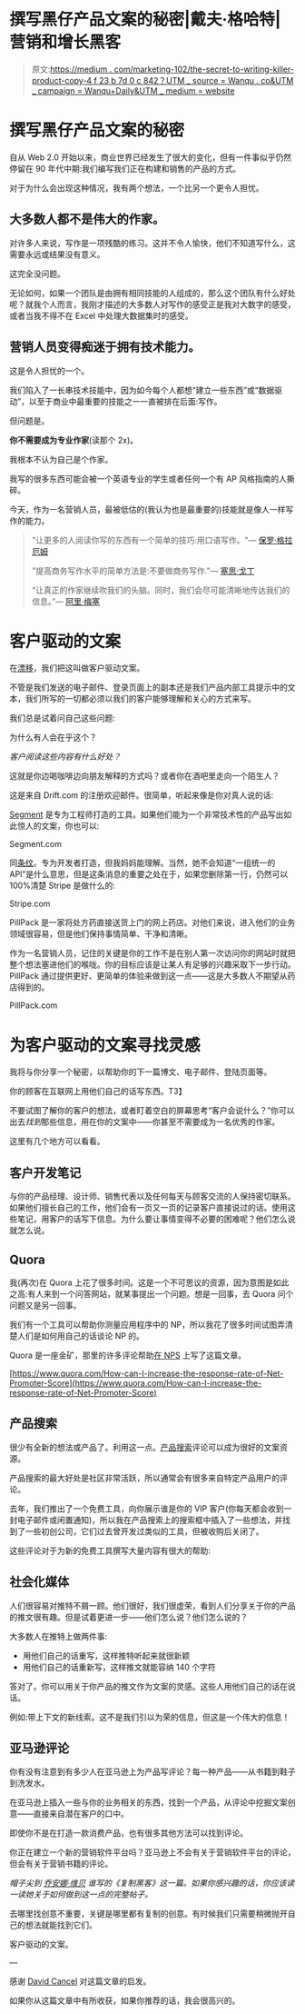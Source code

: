 # 撰写黑仔产品文案的秘密|戴夫·格哈特|营销和增长黑客

> 原文:[https://medium . com/marketing-102/the-secret-to-writing-killer-product-copy-4 f 23 b 7d 0 c 842？UTM _ source = Wanqu . co&UTM _ campaign = Wanqu+Daily&UTM _ medium = website](https://medium.com/marketing-102/the-secret-to-writing-killer-product-copy-4f23b7d0c842?utm_source=wanqu.co&utm_campaign=Wanqu+Daily&utm_medium=website)



# 撰写黑仔产品文案的秘密

自从 Web 2.0 开始以来，商业世界已经发生了很大的变化，但有一件事似乎仍然停留在 90 年代中期:我们编写我们正在构建和销售的产品的方式。

对于为什么会出现这种情况，我有两个想法，一个比另一个更令人担忧。

## 大多数人都不是伟大的作家。

对许多人来说，写作是一项残酷的练习。这并不令人愉快，他们不知道写什么，这需要永远或结果没有意义。

这完全没问题。

无论如何，如果一个团队是由拥有相同技能的人组成的，那么这个团队有什么好处呢？就我个人而言，我刚才描述的大多数人对写作的感受正是我对大数字的感受，或者当我不得不在 Excel 中处理大数据集时的感受。

## 营销人员变得痴迷于拥有技术能力。

这是令人担忧的一个。

我们陷入了一长串技术技能中，因为如今每个人都想“建立一些东西”或“数据驱动”，以至于商业中最重要的技能之一一直被排在后面:写作。

但问题是。

**你不需要成为专业作家**(读那个 2x)。

我根本不认为自己是个作家。

我写的很多东西可能会被一个英语专业的学生或者任何一个有 AP 风格指南的人撕碎。

今天，作为一名营销人员，最被低估的(我认为也是最重要的)技能就是像人一样写作的能力。

> "让更多的人阅读你写的东西有一个简单的技巧:用口语写作。"— [保罗·格拉厄姆](https://medium.com/u/1753cee1bce5?source=post_page-----4f23b7d0c842--------------------------------)
> 
> "提高商务写作水平的简单方法是:不要做商务写作."— [塞思·戈丁](https://medium.com/u/f9ac9806e153?source=post_page-----4f23b7d0c842--------------------------------)
> 
> “让真正的作家继续吹我们的头脑。同时，我们会尽可能清晰地传达我们的信息。”— [阿里·梅塞](https://medium.com/u/d43c46db5b92?source=post_page-----4f23b7d0c842--------------------------------)

# 客户驱动的文案

在[漂移](http://blog.drift.com/)，我们把这叫做客户驱动文案。

不管是我们发送的电子邮件、登录页面上的副本还是我们产品内部工具提示中的文本，我们所写的一切都必须以我们的客户能够理解和关心的方式来写。

我们总是试着问自己这些问题:

为什么有人会在乎这个？

*客户阅读这些内容有什么好处？*

这就是你边喝咖啡边向朋友解释的方式吗？或者你在酒吧里走向一个陌生人？



这是来自 Drift.com 的注册欢迎邮件。很简单，听起来像是你对真人说的话:



[Segment](https://segment.com/) 是专为工程师打造的工具。如果他们能为一个非常技术性的产品写出如此惊人的文案，你也可以:



Segment.com



同[条纹](https://stripe.com/)。专为开发者打造，但我妈妈能理解。当然，她不会知道“一组统一的 API”是什么意思，但是这条消息的重要之处在于，如果您删除第一行，仍然可以 100%清楚 Stripe 是做什么的:



Stripe.com



PillPack 是一家将处方药直接送货上门的网上药店。对他们来说，进入他们的业务领域很容易，但是他们保持事情简单、干净和清晰。

作为一名营销人员，记住的关键是你的工作不是在别人第一次访问你的网站时就把整个想法塞进他们的喉咙。你的目标应该是让某人有足够的兴趣采取下一步行动。PillPack 通过提供更好、更简单的体验来做到这一点——这是大多数人不期望从药店得到的。





PillPack.com



# 为客户驱动的文案寻找灵感

我将与你分享一个秘密，以帮助你的下一篇博文、电子邮件、登陆页面等。

你的顾客在互联网上用他们自己的话写东西。T3】

不要试图了解你的客户的想法，或者盯着空白的屏幕思考“客户会说什么？”你可以出去*找到*那些信息，用在你的文案中——你甚至不需要成为一名优秀的作家。

这里有几个地方可以看看。

## 客户开发笔记

与你的产品经理、设计师、销售代表以及任何每天与顾客交流的人保持密切联系。如果他们擅长自己的工作，他们会有一页又一页的记录客户直接说过的话。使用这些笔记，用客户的话写下信息。为什么要让事情变得不必要的困难呢？他们怎么说就怎么说。

## Quora

我(再次)在 Quora 上花了很多时间。这是一个不可思议的资源，因为意图是如此之高:有人来到一个问答网站，就某事提出一个问题。想是一回事，去 Quora 问个问题又是另一回事。

我们有一个工具可以帮助你测量应用程序中的 NP，所以我花了很多时间试图弄清楚人们是如何用自己的话谈论 NP 的。

Quora 是一座金矿，那里的许多评论帮助[在 NPS](http://blog.drift.com/how-to-measure-nps) 上写了这篇文章。



[https://www.quora.com/How-can-I-increase-the-response-rate-of-Net-Promoter-Score](https://www.quora.com/How-can-I-increase-the-response-rate-of-Net-Promoter-Score)





## 产品搜索

很少有全新的想法或产品了。利用这一点。[产品搜索](https://medium.com/u/b8b4445269d0?source=post_page-----4f23b7d0c842--------------------------------)评论可以成为很好的文案资源。

产品搜索的最大好处是社区非常活跃，所以通常会有很多来自特定产品用户的评论。

去年，我们推出了一个免费工具，向你展示谁是你的 VIP 客户(你每天都会收到一封电子邮件或闲置通知)，所以我在产品搜索上的搜索框中插入了一些想法，并找到了一些初创公司，它们过去曾开发过类似的工具，但被收购后关闭了。

这些评论对于为新的免费工具撰写大量内容有很大的帮助:





## 社会化媒体

人们很容易对推特不屑一顾。他们很好，我们很虚荣，看到人们分享关于你的产品的推文很有趣。但是试着更进一步——他们怎么说？他们怎么说的？

大多数人在推特上做两件事:

*   用他们自己的话重写，这样推特听起来就很新颖
*   用他们自己的话重新写，这样推文就能容纳 140 个字符

答对了。你可以用关于你产品的推文作为文案的灵感。这些人用他们自己的话在说话。

例如:带上下文的新线索。这不是我们引以为荣的信息，但这是一个伟大的信息！



## 亚马逊评论

你有没有注意到有多少人在亚马逊上为产品写评论？每一种产品——从书籍到鞋子到洗发水。

在亚马逊上插入一些与你的业务相关的东西，找到一个产品，从评论中挖掘文案创意——直接来自潜在客户的口中。

即使你不是在打造一款消费产品，也有很多其他方法可以找到评论。

你正在建立一个新的营销软件平台吗？亚马逊上不会有关于营销软件平台的评论，但会有关于营销书籍的评论。

*帽子尖到* [*乔安娜·维贝*](https://medium.com/u/58a844d8d962?source=post_page-----4f23b7d0c842--------------------------------) *谁写的《复制黑客》这一篇。如果你感兴趣的话，你应该读一读她关于如何做到这一点的完整帖子。*

去哪里找创意不重要，关键是哪里都有复制的创意。有时候我们只需要稍微抛开自己的想法就能找到它们。

客户驱动的文案。

—

感谢 [David Cancel](https://medium.com/u/52d45a2865c1?source=post_page-----4f23b7d0c842--------------------------------) 对这篇文章的启发。

如果你从这篇文章中有所收获，如果你推荐的话，我会很高兴的。















